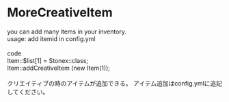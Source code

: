 # MoreCreativeItem
you can add many items in your inventory.
<br>
usage: add itemid in config.yml<br><br>
code<br>
Item::$list[1] = Stonex::class;<br>
Item::addCreativeItem (new Item(1));
<br><br>
クリエイティブの時のアイテムが追加できる。
アイテム追加はconfig.ymlに追記してください。
